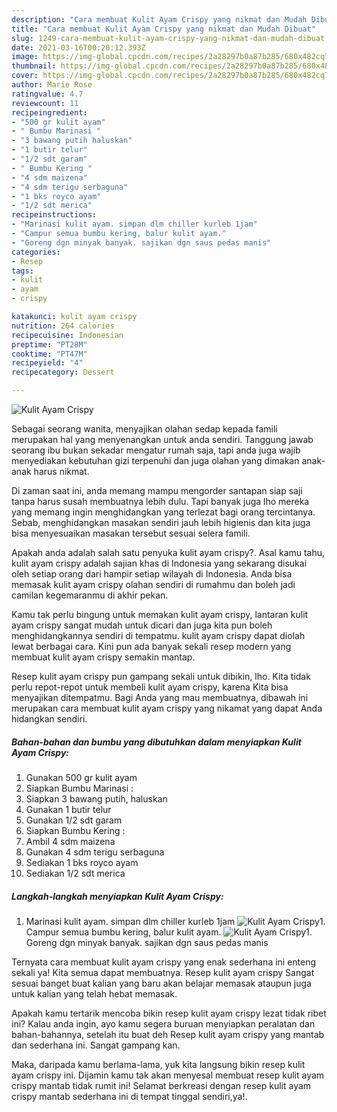 ```yaml
---
description: "Cara membuat Kulit Ayam Crispy yang nikmat dan Mudah Dibuat"
title: "Cara membuat Kulit Ayam Crispy yang nikmat dan Mudah Dibuat"
slug: 1249-cara-membuat-kulit-ayam-crispy-yang-nikmat-dan-mudah-dibuat
date: 2021-03-16T00:20:12.393Z
image: https://img-global.cpcdn.com/recipes/2a28297b0a87b285/680x482cq70/kulit-ayam-crispy-foto-resep-utama.jpg
thumbnail: https://img-global.cpcdn.com/recipes/2a28297b0a87b285/680x482cq70/kulit-ayam-crispy-foto-resep-utama.jpg
cover: https://img-global.cpcdn.com/recipes/2a28297b0a87b285/680x482cq70/kulit-ayam-crispy-foto-resep-utama.jpg
author: Marie Rose
ratingvalue: 4.7
reviewcount: 11
recipeingredient:
- "500 gr kulit ayam"
- " Bumbu Marinasi "
- "3 bawang putih haluskan"
- "1 butir telur"
- "1/2 sdt garam"
- " Bumbu Kering "
- "4 sdm maizena"
- "4 sdm terigu serbaguna"
- "1 bks royco ayam"
- "1/2 sdt merica"
recipeinstructions:
- "Marinasi kulit ayam. simpan dlm chiller kurleb 1jam"
- "Campur semua bumbu kering, balur kulit ayam."
- "Goreng dgn minyak banyak. sajikan dgn saus pedas manis"
categories:
- Resep
tags:
- kulit
- ayam
- crispy

katakunci: kulit ayam crispy 
nutrition: 264 calories
recipecuisine: Indonesian
preptime: "PT28M"
cooktime: "PT47M"
recipeyield: "4"
recipecategory: Dessert

---
```



![Kulit Ayam Crispy](https://img-global.cpcdn.com/recipes/2a28297b0a87b285/680x482cq70/kulit-ayam-crispy-foto-resep-utama.jpg)

Sebagai seorang wanita, menyajikan olahan sedap kepada famili merupakan hal yang menyenangkan untuk anda sendiri. Tanggung jawab seorang ibu bukan sekadar mengatur rumah saja, tapi anda juga wajib menyediakan kebutuhan gizi terpenuhi dan juga olahan yang dimakan anak-anak harus nikmat.

Di zaman  saat ini, anda memang mampu mengorder santapan siap saji tanpa harus susah membuatnya lebih dulu. Tapi banyak juga lho mereka yang memang ingin menghidangkan yang terlezat bagi orang tercintanya. Sebab, menghidangkan masakan sendiri jauh lebih higienis dan kita juga bisa menyesuaikan masakan tersebut sesuai selera famili. 



Apakah anda adalah salah satu penyuka kulit ayam crispy?. Asal kamu tahu, kulit ayam crispy adalah sajian khas di Indonesia yang sekarang disukai oleh setiap orang dari hampir setiap wilayah di Indonesia. Anda bisa memasak kulit ayam crispy olahan sendiri di rumahmu dan boleh jadi camilan kegemaranmu di akhir pekan.

Kamu tak perlu bingung untuk memakan kulit ayam crispy, lantaran kulit ayam crispy sangat mudah untuk dicari dan juga kita pun boleh menghidangkannya sendiri di tempatmu. kulit ayam crispy dapat diolah lewat berbagai cara. Kini pun ada banyak sekali resep modern yang membuat kulit ayam crispy semakin mantap.

Resep kulit ayam crispy pun gampang sekali untuk dibikin, lho. Kita tidak perlu repot-repot untuk membeli kulit ayam crispy, karena Kita bisa menyajikan ditempatmu. Bagi Anda yang mau membuatnya, dibawah ini merupakan cara membuat kulit ayam crispy yang nikamat yang dapat Anda hidangkan sendiri.

<!--inarticleads1-->

##### Bahan-bahan dan bumbu yang dibutuhkan dalam menyiapkan Kulit Ayam Crispy:

1. Gunakan 500 gr kulit ayam
1. Siapkan  Bumbu Marinasi :
1. Siapkan 3 bawang putih, haluskan
1. Gunakan 1 butir telur
1. Gunakan 1/2 sdt garam
1. Siapkan  Bumbu Kering :
1. Ambil 4 sdm maizena
1. Gunakan 4 sdm terigu serbaguna
1. Sediakan 1 bks royco ayam
1. Sediakan 1/2 sdt merica




<!--inarticleads2-->

##### Langkah-langkah menyiapkan Kulit Ayam Crispy:

1. Marinasi kulit ayam. simpan dlm chiller kurleb 1jam
<img src="https://img-global.cpcdn.com/steps/7fff60e1123b0486/160x128cq70/kulit-ayam-crispy-langkah-memasak-1-foto.jpg" alt="Kulit Ayam Crispy">1. Campur semua bumbu kering, balur kulit ayam.
<img src="https://img-global.cpcdn.com/steps/6ea0c65183539c3f/160x128cq70/kulit-ayam-crispy-langkah-memasak-2-foto.jpg" alt="Kulit Ayam Crispy">1. Goreng dgn minyak banyak. sajikan dgn saus pedas manis




Ternyata cara membuat kulit ayam crispy yang enak sederhana ini enteng sekali ya! Kita semua dapat membuatnya. Resep kulit ayam crispy Sangat sesuai banget buat kalian yang baru akan belajar memasak ataupun juga untuk kalian yang telah hebat memasak.

Apakah kamu tertarik mencoba bikin resep kulit ayam crispy lezat tidak ribet ini? Kalau anda ingin, ayo kamu segera buruan menyiapkan peralatan dan bahan-bahannya, setelah itu buat deh Resep kulit ayam crispy yang mantab dan sederhana ini. Sangat gampang kan. 

Maka, daripada kamu berlama-lama, yuk kita langsung bikin resep kulit ayam crispy ini. Dijamin kamu tak akan menyesal membuat resep kulit ayam crispy mantab tidak rumit ini! Selamat berkreasi dengan resep kulit ayam crispy mantab sederhana ini di tempat tinggal sendiri,ya!.

